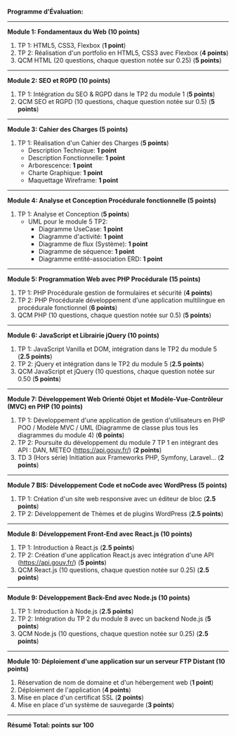 **Programme d'Évaluation:**

---

**Module 1: Fondamentaux du Web (10 points)**
1. TP 1: HTML5, CSS3, Flexbox (**1 point**)
2. TP 2: Réalisation d'un portfolio en HTML5, CSS3 avec Flexbox (**4 points**)
3. QCM HTML (20 questions, chaque question notée sur 0.25) (**5 points**)

---

**Module 2: SEO et RGPD (10 points)**
1. TP 1: Intégration du SEO & RGPD dans le TP2 du module 1 (**5 points**)
2. QCM SEO et RGPD (10 questions, chaque question notée sur 0.5) (**5 points**)

---

**Module 3: Cahier des Charges (5 points)**
1. TP 1: Réalisation d'un Cahier des Charges (**5 points**)
   - Description Technique: **1 point**
   - Description Fonctionnelle: **1 point**
   - Arborescence: **1 point**
   - Charte Graphique: **1 point**
   - Maquettage Wireframe: **1 point**

---

**Module 4: Analyse et Conception Procédurale fonctionnelle (5 points)**
1. TP 1: Analyse et Conception (**5 points**)
   - UML pour le module 5 TP2:
     - Diagramme UseCase: **1 point**
     - Diagramme d'activité: **1 point**
     - Diagramme de flux (Système): **1 point**
     - Diagramme de séquence: **1 point**
     - Diagramme entité-association ERD: **1 point**

---

**Module 5: Programmation Web avec PHP Procédurale (15 points)**
1. TP 1: PHP Procédurale gestion de formulaires et sécurité (**4 points**)
2. TP 2: PHP Procédurale développement d'une application multilingue en procédurale fonctionnel (**6 points**)
3. QCM PHP (10 questions, chaque question notée sur 0.5) (**5 points**)


---

**Module 6: JavaScript et Librairie jQuery (10 points)**
1. TP 1: JavaScript Vanilla et DOM, intégration dans le TP2 du module 5 (**2.5 points**)
2. TP 2: jQuery et intégration dans le TP2 du module 5 (**2.5 points**)
3. QCM JavaScript et jQuery (10 questions, chaque question notée sur 0.50 (**5 points**)

---

**Module 7: Développement Web Orienté Objet et Modèle-Vue-Contrôleur (MVC) en PHP (10 points)**
1. TP 1: Développement d'une application de gestion d'utilisateurs en PHP POO / Modèle MVC / UML (Diagramme de classe plus tous les diagrammes du module 4) (**6 points**)
2. TP 2: Poursuite du développement du module 7 TP 1 en intégrant des API : DAN, METEO (https://api.gouv.fr/) (**2 points**)
3. TD 3 (Hors série) Initiation aux Frameworks PHP, Symfony, Laravel... (**2 points**)

---

**Module 7 BIS: Développement Code et noCode avec WordPress (5 points)**
1. TP 1: Création d'un site web responsive avec un éditeur de bloc (**2.5 points**)
2. TP 2: Développement de Thèmes et de plugins WordPress (**2.5 points**)

---

**Module 8: Développement Front-End avec React.js (10 points)**
1. TP 1: Introduction à React.js (**2.5 points**)
2. TP 2: Création d'une application React.js avec intégration d'une API (https://api.gouv.fr/) (**5 points**)
3. QCM React.js (10 questions, chaque question notée sur 0.25) (**2.5 points**)

---

**Module 9: Développement Back-End avec Node.js (10 points)**
1. TP 1: Introduction à Node.js (**2.5 points**)
2. TP 2: Intégration du TP 2 du module 8 avec un backend Node.js (**5 points**)
3. QCM Node.js (10 questions, chaque question notée sur 0.25) (**2.5 points**)

---

**Module 10: Déploiement d'une application sur un serveur FTP Distant (10 points)**
1. Réservation de nom de domaine et d'un hébergement web (**1 point**)
2. Déploiement de l'application (**4 points**)
3. Mise en place d'un certificat SSL (**2 points**)
4. Mise en place d'un système de sauvegarde (**3 points**)

---

**Résumé Total:  points sur 100**
